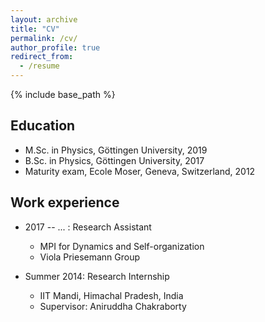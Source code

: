 ```yaml
---
layout: archive
title: "CV"
permalink: /cv/
author_profile: true
redirect_from:
  - /resume
---
```


{% include base_path %}

Education
---------
* M.Sc. in Physics, Göttingen University, 2019
* B.Sc. in Physics, Göttingen University, 2017
* Maturity exam, Ecole Moser, Geneva, Switzerland, 2012


Work experience
---------------
* 2017 -- ... : Research Assistant
  * MPI for Dynamics and Self-organization
  * Viola Priesemann Group

* Summer 2014: Research Internship
  * IIT Mandi, Himachal Pradesh, India
  * Supervisor: Aniruddha Chakraborty
